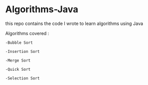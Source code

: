 # Algorithms-Java
this repo contains the code I wrote to learn algorithms using Java


Algorithms covered :

    -Bubble Sort
  
    -Insertion Sort
  
    -Merge Sort
  
    -Quick Sort
  
    -Selection Sort
